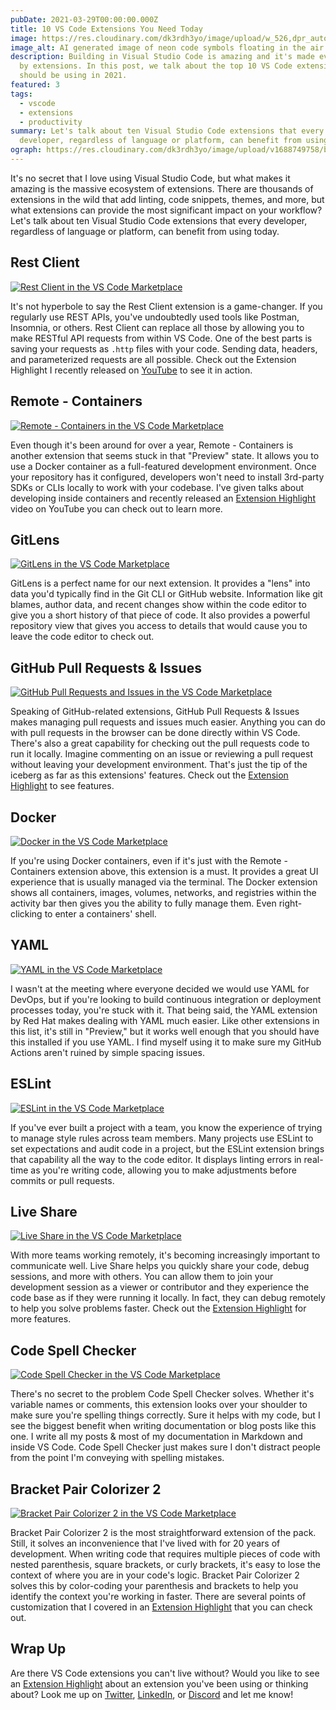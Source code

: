 ```yaml
---
pubDate: 2021-03-29T00:00:00.000Z
title: 10 VS Code Extensions You Need Today
image: https://res.cloudinary.com/dk3rdh3yo/image/upload/w_526,dpr_auto,f_auto/v1688271063/blog/10-visual-studio-code-extensions-you-need-today/Neon_programming_code_symbols_floating_y8kjdp.png
image_alt: AI generated image of neon code symbols floating in the air on black background
description: Building in Visual Studio Code is amazing and it's made even better
  by extensions. In this post, we talk about the top 10 VS Code extensions you
  should be using in 2021.
featured: 3
tags:
  - vscode
  - extensions
  - productivity
summary: Let's talk about ten Visual Studio Code extensions that every
  developer, regardless of language or platform, can benefit from using today.
ograph: https://res.cloudinary.com/dk3rdh3yo/image/upload/v1688749758/blog/10-visual-studio-code-extensions-you-need-today/ograph.png
---
```


It's no secret that I love using Visual Studio Code, but what makes it amazing
is the massive ecosystem of extensions. There are thousands of extensions in the
wild that add linting, code snippets, themes, and more, but what extensions
can provide the most significant impact on your workflow? Let's talk about
ten Visual Studio Code extensions that every developer, regardless of language
or platform, can benefit from using today.

## Rest Client

[![Rest Client in the VS Code Marketplace](https://res.cloudinary.com/dk3rdh3yo/image/upload/v1649348237/blog/10-visual-studio-code-extensions-you-need-today/rest-client.png)](https://marketplace.visualstudio.com/items?itemName=humao.rest-client)

It's not hyperbole to say the Rest Client extension is a game-changer. If you
regularly use REST APIs, you've undoubtedly used tools like Postman, Insomnia, or
others. Rest Client can replace all those by allowing you to make RESTful API
requests from within VS Code. One of the best parts is saving your requests
as `.http` files with your code. Sending data, headers, and parameterized
requests are all possible. Check out the Extension Highlight I recently
released on [YouTube](https://youtu.be/CLfz_CDnSV4) to see it in action.

## Remote - Containers

[![Remote - Containers in the VS Code Marketplace](https://res.cloudinary.com/dk3rdh3yo/image/upload/v1649348237/blog/10-visual-studio-code-extensions-you-need-today/remote-containers.png)](https://marketplace.visualstudio.com/items?itemName=ms-vscode-remote.remote-containers)

Even though it's been around for over a year, Remote - Containers is another
extension that seems stuck in that "Preview" state. It allows you to use a
Docker container as a full-featured development environment. Once your repository
has it configured, developers won't need to install 3rd-party SDKs or CLIs
locally to work with your codebase. I've given talks about developing inside
containers and recently released an
[Extension Highlight](https://youtu.be/Yo4wKXlnLMc) video on YouTube you can
check out to learn more.

## GitLens

[![GitLens in the VS Code Marketplace](https://res.cloudinary.com/dk3rdh3yo/image/upload/v1649348237/blog/10-visual-studio-code-extensions-you-need-today/gitlens.png)](https://marketplace.visualstudio.com/items?itemName=eamodio.gitlens)

GitLens is a perfect name for our next extension. It provides a "lens" into data
you'd typically find in the Git CLI or GitHub website. Information like git
blames, author data, and recent changes show within the code editor to give
you a short history of that piece of code. It also provides a powerful
repository view that gives you access to details that would cause you
to leave the code editor to check out.

## GitHub Pull Requests & Issues

[![GitHub Pull Requests and Issues in the VS Code Marketplace](https://res.cloudinary.com/dk3rdh3yo/image/upload/v1649348237/blog/10-visual-studio-code-extensions-you-need-today/github-pr.png)](https://marketplace.visualstudio.com/items?itemName=GitHub.vscode-pull-request-github)

Speaking of GitHub-related extensions, GitHub Pull Requests & Issues makes
managing pull requests and issues much easier. Anything you can do with pull
requests in the browser can be done directly within VS Code. There's also
a great capability for checking out the pull requests code to run
it locally. Imagine commenting on an issue or reviewing a pull request
without leaving your development environment. That's just the tip of the
iceberg as far as this extensions' features. Check out the
[Extension Highlight](https://youtu.be/VWbHiXN3mno) to see features.

## Docker

[![Docker in the VS Code Marketplace](https://res.cloudinary.com/dk3rdh3yo/image/upload/v1649348237/blog/10-visual-studio-code-extensions-you-need-today/docker.png)](https://marketplace.visualstudio.com/items?itemName=ms-azuretools.vscode-docker)

If you're using Docker containers, even if it's just with the Remote -
Containers extension above, this extension is a must. It provides a great
UI experience that is usually managed via the terminal. The Docker extension
shows all containers, images, volumes, networks, and registries within the
activity bar then gives you the ability to fully manage them. Even
right-clicking to enter a containers' shell.

## YAML

[![YAML in the VS Code Marketplace](https://res.cloudinary.com/dk3rdh3yo/image/upload/v1649348237/blog/10-visual-studio-code-extensions-you-need-today/yaml.png)](https://marketplace.visualstudio.com/items?itemName=redhat.vscode-yaml)

I wasn't at the meeting where everyone decided we would use YAML for DevOps,
but if you're looking to build continuous integration or deployment processes
today, you're stuck with it. That being said, the YAML extension by Red Hat
makes dealing with YAML much easier. Like other extensions in this list, it's
still in "Preview," but it works well enough that you should have this
installed if you use YAML. I find myself using it to make sure my GitHub
Actions aren't ruined by simple spacing issues.

## ESLint

[![ESLint in the VS Code Marketplace](https://res.cloudinary.com/dk3rdh3yo/image/upload/v1649348237/blog/10-visual-studio-code-extensions-you-need-today/eslint.png)](https://marketplace.visualstudio.com/items?itemName=dbaeumer.vscode-eslint)

If you've ever built a project with a team, you know the experience of trying
to manage style rules across team members. Many projects use ESLint to set
expectations and audit code in a project, but the ESLint extension brings
that capability all the way to the code editor. It displays linting errors
in real-time as you're writing code, allowing you to make adjustments before
commits or pull requests.

## Live Share

[![Live Share in the VS Code Marketplace](https://res.cloudinary.com/dk3rdh3yo/image/upload/v1649348237/blog/10-visual-studio-code-extensions-you-need-today/live-share.png)](https://marketplace.visualstudio.com/items?itemName=MS-vsliveshare.vsliveshare)

With more teams working remotely, it's becoming increasingly important to
communicate well. Live Share helps you quickly share your code, debug
sessions, and more with others. You can allow them to join your development
session as a viewer or contributor and they experience the code base as
if they were running it locally. In fact, they can debug remotely to help
you solve problems faster. Check out the
[Extension Highlight](https://youtu.be/x53lUlTml5k) for more features.

## Code Spell Checker

[![Code Spell Checker in the VS Code Marketplace](https://res.cloudinary.com/dk3rdh3yo/image/upload/v1649348237/blog/10-visual-studio-code-extensions-you-need-today/code-spell-checker.png)](https://marketplace.visualstudio.com/items?itemName=streetsidesoftware.code-spell-checker)

There's no secret to the problem Code Spell Checker solves. Whether it's
variable names or comments, this extension looks over your shoulder to make
sure you're spelling things correctly. Sure it helps with my code, but I see
the biggest benefit when writing documentation or blog posts like this one. I
write all my posts &amp; most of my documentation in Markdown and inside VS
Code. Code Spell Checker just makes sure I don't distract people from the
point I'm conveying with spelling mistakes.

## Bracket Pair Colorizer 2

[![Bracket Pair Colorizer 2 in the VS Code Marketplace](https://res.cloudinary.com/dk3rdh3yo/image/upload/v1649348237/blog/10-visual-studio-code-extensions-you-need-today/bracket-pair-colorizer-2.png)](https://marketplace.visualstudio.com/items?itemName=CoenraadS.bracket-pair-colorizer-2)

Bracket Pair Colorizer 2 is the most straightforward extension of the
pack. Still, it solves an inconvenience that I've lived with for 20 years of
development. When writing code that requires multiple pieces of code with
nested parenthesis, square brackets, or curly brackets, it's easy to lose
the context of where you are in your code's logic.
Bracket Pair Colorizer 2 solves this by color-coding your parenthesis and
brackets to help you identify the context you're working in faster. There
are several points of customization that I covered in an
[Extension Highlight](https://youtu.be/p24vnBYWSQQ) that you can check out.

## Wrap Up

Are there VS Code extensions you can't live without? Would you like to see an
[Extension Highlight](https://youtube.com/baldbeardedbuilder) about an extension
you've been using or thinking about? Look me up on
[Twitter](https://twitter.com/michaeljolley),
[LinkedIn](https://www.linkedin.com/in/michaelwjolley/),
or [Discord](https://discord.gg/XSG7HJm) and let me know!
